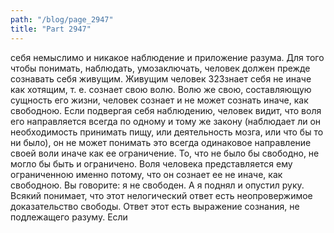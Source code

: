```yaml
---
path: "/blog/page_2947"
title: "Part 2947"
---
```


 себя немыслимо и никакое наблюдение и приложение разума.
Для того чтобы понимать, наблюдать, умозаключать, человек должен прежде сознавать себя живущим. Живущим человек 323знает себя не иначе как хотящим, т. е. сознает свою волю. Волю же свою, составляющую сущность его жизни, человек сознает и не может сознать иначе, как свободною.
Если подвергая себя наблюдению, человек видит, что воля его направляется всегда по одному и тому же закону (наблюдает ли он необходимость принимать пищу, или деятельность мозга, или что бы то ни было), он не может понимать это всегда одинаковое направление своей воли иначе как ее ограничение. То, что не было бы свободно, не могло бы быть и ограничено. Воля человека представляется ему ограниченною именно потому, что он сознает ее не иначе, как свободною.
Вы говорите: я не свободен. А я поднял и опустил руку. Всякий понимает, что этот нелогический ответ есть неопровержимое доказательство свободы.
Ответ этот есть выражение сознания, не подлежащего разуму.
Если
